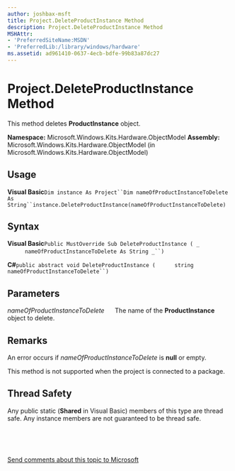 ```yaml
---
author: joshbax-msft
title: Project.DeleteProductInstance Method
description: Project.DeleteProductInstance Method
MSHAttr:
- 'PreferredSiteName:MSDN'
- 'PreferredLib:/library/windows/hardware'
ms.assetid: ad961410-0637-4ecb-bdfe-99b83a87dc27
---
```


# Project.DeleteProductInstance Method


This method deletes **ProductInstance** object.

**Namespace:** Microsoft.Windows.Kits.Hardware.ObjectModel **Assembly:** Microsoft.Windows.Kits.Hardware.ObjectModel (in Microsoft.Windows.Kits.Hardware.ObjectModel)

## Usage


**Visual Basic**`Dim instance As Project``Dim nameOfProductInstanceToDelete As String``instance.DeleteProductInstance(nameOfProductInstanceToDelete)`

## Syntax


**Visual Basic**`Public MustOverride Sub DeleteProductInstance ( _`           `nameOfProductInstanceToDelete As String _``) `

**C#**`public abstract void DeleteProductInstance (`           `string nameOfProductInstanceToDelete``)`

## Parameters


*nameOfProductInstanceToDelete*      The name of the **ProductInstance** object to delete.

## Remarks


An error occurs if *nameOfProductInstanceToDelete* is **null** or empty.

This method is not supported when the project is connected to a package.

## Thread Safety


Any public static (**Shared** in Visual Basic) members of this type are thread safe. Any instance members are not guaranteed to be thread safe.

 

 

[Send comments about this topic to Microsoft](mailto:wsddocfb@microsoft.com?subject=Documentation%20feedback%20%5Bp_hck\p_hck%5D:%20Project.DeleteProductInstance%20Method%20%20RELEASE:%20%284/27/2016%29&body=%0A%0APRIVACY%20STATEMENT%0A%0AWe%20use%20your%20feedback%20to%20improve%20the%20documentation.%20We%20don't%20use%20your%20email%20address%20for%20any%20other%20purpose,%20and%20we'll%20remove%20your%20email%20address%20from%20our%20system%20after%20the%20issue%20that%20you're%20reporting%20is%20fixed.%20While%20we're%20working%20to%20fix%20this%20issue,%20we%20might%20send%20you%20an%20email%20message%20to%20ask%20for%20more%20info.%20Later,%20we%20might%20also%20send%20you%20an%20email%20message%20to%20let%20you%20know%20that%20we've%20addressed%20your%20feedback.%0A%0AFor%20more%20info%20about%20Microsoft's%20privacy%20policy,%20see%20http://privacy.microsoft.com/default.aspx. "Send comments about this topic to Microsoft")





